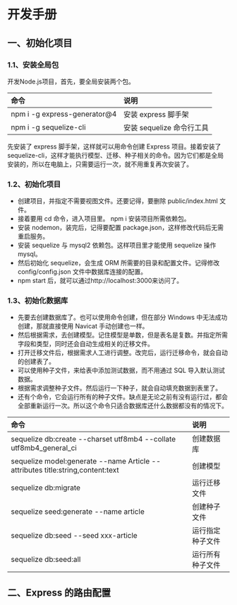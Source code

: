 # 开发手册

## 一、初始化项目

### 1.1、安装全局包

开发Node.js项目，首先，要全局安装两个包。

|   命令  | 说明 |
| :--------  | :-----  |
| npm i -g express-generator@4 | 安装 express 脚手架 |
| npm i -g sequelize-cli | 安装 sequelize 命令行工具 |

先安装了 express 脚手架，这样就可以用命令创建 Express 项目。接着安装了sequelize-cli，这样才能执行模型、迁移、种子相关的命令。因为它们都是全局安装的，所以在电脑上，只需要运行一次，就不用重复再次安装了。

### 1.2、初始化项目
- 创建项目，并指定不需要视图文件。还要记得，要删除 public/index.html 文件。
- 接着要用 cd 命令，进入项目里。
npm i 安装项目所需依赖包。
- 安装 nodemon，装完后，记得要配置 package.json，这样修改代码后无需重启服务。
- 安装 sequelize 与 mysql2 依赖包。这样项目里才能使用 sequelize 操作 mysql。
- 然后初始化 sequelize，会生成 ORM 所需要的目录和配置文件。记得修改 config/config.json 文件中数据库连接的配置。
- npm start 后，就可以通过http://localhost:3000来访问了。

### 1.3、初始化数据库
- 先要去创建数据库了。也可以使用命令创建，但在部分 Windows 中无法成功创建，那就直接使用 Navicat 手动创建也一样。
- 然后根据需求，去创建模型。记住模型是单数，但是表名是复数。并指定所需字段和类型，同时还会自动生成相关的迁移文件。
- 打开迁移文件后，根据需求人工进行调整。改完后，运行迁移命令，就会自动的创建表了。
- 可以使用种子文件，来给表中添加测试数据，而不用通过 SQL 导入默认测试数据。
- 根据需求调整种子文件。然后运行一下种子，就会自动填充数据到表里了。
- 还有个命令，它会运行所有的种子文件。缺点是无论之前有没有运行过，都会全部重新运行一次。所以这个命令只适合数据库还什么数据都没有的情况下。

|   命令  | 说明 |
| :--------  | :-----  |
| sequelize db:create --charset utf8mb4 --collate utf8mb4_general_ci | 创建数据库 |
| sequelize model:generate --name Article --attributes title:string,content:text | 创建模型 |
| sequelize db:migrate | 运行迁移文件 |
| sequelize seed:generate --name article | 创建种子文件 |
| sequelize db:seed --seed xxx-article | 运行指定种子文件 |
| sequelize db:seed:all | 运行所有种子文件 |

## 二、Express 的路由配置
